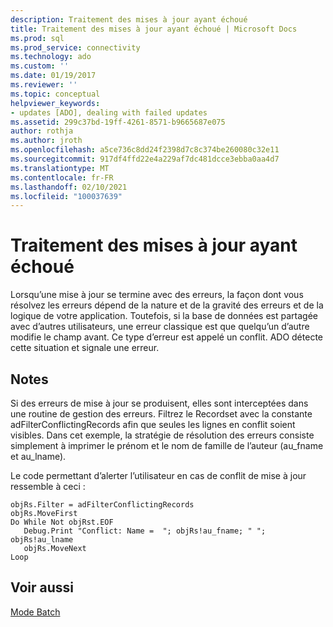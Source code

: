 ```yaml
---
description: Traitement des mises à jour ayant échoué
title: Traitement des mises à jour ayant échoué | Microsoft Docs
ms.prod: sql
ms.prod_service: connectivity
ms.technology: ado
ms.custom: ''
ms.date: 01/19/2017
ms.reviewer: ''
ms.topic: conceptual
helpviewer_keywords:
- updates [ADO], dealing with failed updates
ms.assetid: 299c37bd-19ff-4261-8571-b9665687e075
author: rothja
ms.author: jroth
ms.openlocfilehash: a5ce736c8dd24f2398d7c8c374be260080c32e11
ms.sourcegitcommit: 917df4ffd22e4a229af7dc481dcce3ebba0aa4d7
ms.translationtype: MT
ms.contentlocale: fr-FR
ms.lasthandoff: 02/10/2021
ms.locfileid: "100037639"
---
```

# <a name="dealing-with-failed-updates"></a>Traitement des mises à jour ayant échoué
Lorsqu’une mise à jour se termine avec des erreurs, la façon dont vous résolvez les erreurs dépend de la nature et de la gravité des erreurs et de la logique de votre application. Toutefois, si la base de données est partagée avec d’autres utilisateurs, une erreur classique est que quelqu’un d’autre modifie le champ avant. Ce type d’erreur est appelé un conflit. ADO détecte cette situation et signale une erreur.  
  
## <a name="remarks"></a>Notes  
 Si des erreurs de mise à jour se produisent, elles sont interceptées dans une routine de gestion des erreurs. Filtrez le Recordset avec la constante adFilterConflictingRecords afin que seules les lignes en conflit soient visibles. Dans cet exemple, la stratégie de résolution des erreurs consiste simplement à imprimer le prénom et le nom de famille de l’auteur (au_fname et au_lname).  
  
 Le code permettant d’alerter l’utilisateur en cas de conflit de mise à jour ressemble à ceci :  
  
```  
objRs.Filter = adFilterConflictingRecords  
objRs.MoveFirst  
Do While Not objRst.EOF  
   Debug.Print "Conflict: Name =  "; objRs!au_fname; " "; objRs!au_lname  
   objRs.MoveNext  
Loop  
```  
  
## <a name="see-also"></a>Voir aussi  
 [Mode Batch](./batch-mode.md)